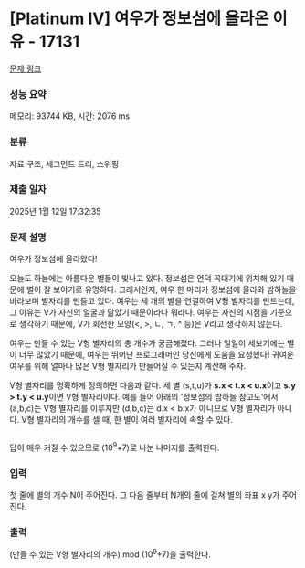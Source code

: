 # [Platinum IV] 여우가 정보섬에 올라온 이유 - 17131 

[문제 링크](https://www.acmicpc.net/problem/17131) 

### 성능 요약

메모리: 93744 KB, 시간: 2076 ms

### 분류

자료 구조, 세그먼트 트리, 스위핑

### 제출 일자

2025년 1월 12일 17:32:35

### 문제 설명

<p>여우가 정보섬에 올라왔다!</p>

<p>오늘도 하늘에는 아름다운 별들이 빛나고 있다. 정보섬은 언덕 꼭대기에 위치해 있기 때문에 별이 잘 보이기로 유명하다. 그래서인지, 여우 한 마리가 정보섬에 올라와 밤하늘을 바라보며 별자리를 만들고 있다. 여우는 세 개의 별을 연결하여 V형 별자리를 만드는데, 그 이유는 V가 자신의 얼굴과 닮았기 때문이라나 뭐라나. 여우는 자신의 시점을 기준으로 생각하기 때문에, V가 회전한 모양(<, >, ㄴ, ㄱ, ^ 등)은 V라고 생각하지 않는다.</p>

<p>여우는 만들 수 있는 V형 별자리의 총 개수가 궁금해졌다. 그러나 일일이 세보기에는 별이 너무 많았기 때문에, 여우는 뛰어난 프로그래머인 당신에게 도움을 요청했다! 귀여운 여우를 위해 얼마나 많은 V형 별자리가 만들어질 수 있는지 계산해 주자.</p>

<p>V형 별자리를 명확하게 정의하면 다음과 같다. 세 별 (s,t,u)가 <b>s.x < t.x < u.x</b>이고 <b>s.y > t.y < u.y</b>이면 V형 별자리이다. 예를 들어 아래의 '정보섬의 밤하늘 참고도'에서 (a,b,c)는 V형 별자리를 이루지만 (d,b,c)는 d.x < b.x가 아니므로 V형 별자리가 아니다. V형 별자리의 개수를 셀 때, 한 별이 여러 별자리에 속할 수 있다.</p>

<p style="text-align: center;"><img alt="" src="https://upload.acmicpc.net/dbf080bd-9e82-4a6b-af2e-4e3043244970/-/preview/"></p>

<p>답이 매우 커질 수 있으므로 (10<sup>9</sup>+7)로 나눈 나머지를 출력한다.</p>

### 입력 

 <p>첫 줄에 별의 개수 N이 주어진다. 그 다음 줄부터 N개의 줄에 걸쳐 별의 좌표 x y가 주어진다.</p>

### 출력 

 <p>(만들 수 있는 V형 별자리의 개수) mod (10<sup>9</sup>+7)을 출력한다.</p>

